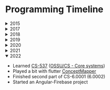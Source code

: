 # Programming Timeline
<details>
<summary> 2015 </summary>

+ I started to learn **HTML** and then **CSS** from web guides in Hebrew: (I didn't know English yet)
    - [htmlguide.co.il](http://www.htmlguide.co.il/)
    - [devschool.co.il](http://www.devschool.co.il/Guides/html5/html5_HOME.aspx)
</details>

<details>
<summary> 2017 </summary>

+ In the summber before 7th grade I learned **Java** in a fun & computers camp.
Then, I continued learning **Java** from a Youtube guide in Hebrew: (I didn't know English very well)
    - [YT-SNAP](https://www.youtube.com/watch?v=KDuse0mmTm4&list=PLPjzC7XXuyAlD-JeryvYJ8fjzN-A9s_Ub)
</details>

<details>
<summary> 2018 </summary>

+ In the summber before 8th grade I learned **Java** with **Android** in a summer courses of the Ministry of Education, but I didn't like it very much.

+ With my brother's advices, I continued learning **Java**, then switched to **C#** and built a **Web API** library app on IIS.
    - [old_library](https://github.com/dvirberlo/old_library)

+ I started to learn **JavaScript** and **PHP** and developed many websites at [000webhost](https://000webhost.com).

+ Few of them are (most of them was lost): 
    - [barber-line](https://github.com/dvirberlo/barber-line)
    - [buylist](https://github.com/dvirberlo/buylist)
</details>

<details>
<summary> 2019 </summary>

+ In 9th grade I did **ASM 8086** project for school.
    - [asm8086_text](https://github.com/dvirberlo/asm8086_text)
</details>

<details>
<summary> 2020 </summary>

+ I liked **JavaScript** so in 10th and 11th grades I continued and learned some canvasing with JS and then I learned **NodeJS**: mostly Express & WebSocket and a bit of cryptography with [Heroku](https://heroku.com).
    - [game](https://github.com/dvirberlo/game)
    - [simple-aes-ws](https://github.com/dvirberlo/simple-aes-ws)
    - [rocket-ships](https://github.com/dvirberlo/rocket-ships)
    - [LiveSnakeGame](https://github.com/dvirberlo/LiveSnakeGame)

+ I was exposed to the world of open source, and contirbuted here and there.
    - [firstcontributions PR](https://github.com/firstcontributions/first-contributions/pull/36659)
    - [litefy](https://github.com/mathkruger/litefy)
</details>

<details>
<summary> 2021 </summary>

+ In 12th grade I did a wide Linux distributions tour on VirtualBox, and really liked [Linux Mint](https://linuxmint.com).

+ I tasted a bit Machine Learning alogside **Python** and then did some of [CS](https://github.com/ossu/computer-science) cources from [OSSU](https://github.com/ossu).
    - [nand2tetris_project](https://github.com/dvirberlo/nand2tetris_project)
    - [CS 6-0001](https://ocw.mit.edu/courses/electrical-engineering-and-computer-science/6-0001-introduction-to-computer-science-and-programming-in-python-fall-2016/)

+ I did a **C#** windows forms application for school.
    - https://github.com/dvirberlo/periodical_table

+ I [got dissappointed](https://forums.linuxmint.com/viewtopic.php?f=46&t=361219) of [Linux Mint](https://linuxmint.com), so I switched to [Fedora](https://getfedora.org).
</details>

<details open>
<summary> 2022 </summary>

+ Learned [CS-537](https://pages.cs.wisc.edu/~remzi/Classes/537/Spring2018/) ([OSSU/CS - Core systems](https://github.com/ossu/computer-science#core-systems))
+ Played a bit with flutter [ConceptMapper](https://github.com/dvirberlo/concept_mapper)
+ Finished second part of CS-6.0001 (6.0002)
+ Started an Angular-Firebase project <!-- [OpinionMe](https://github.com/dvirberlo/opinion-me) -->
</details>
